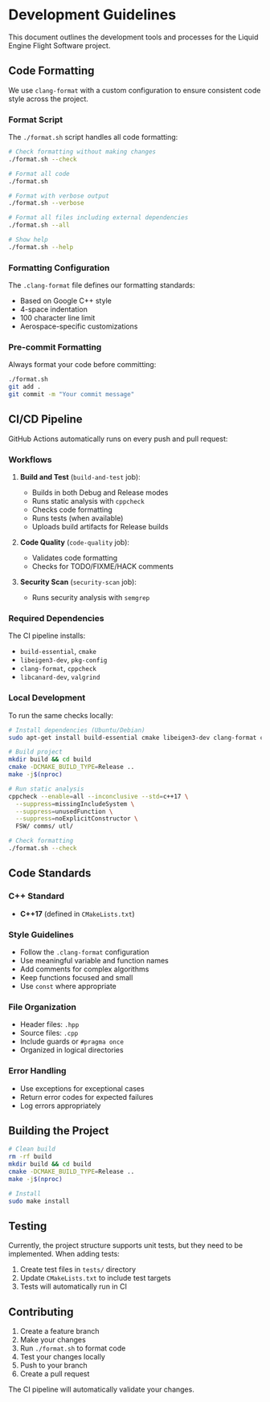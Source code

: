 # Development Guidelines

This document outlines the development tools and processes for the Liquid Engine Flight Software project.

## Code Formatting

We use `clang-format` with a custom configuration to ensure consistent code style across the project.

### Format Script

The `./format.sh` script handles all code formatting:

```bash
# Check formatting without making changes
./format.sh --check

# Format all code
./format.sh

# Format with verbose output
./format.sh --verbose

# Format all files including external dependencies
./format.sh --all

# Show help
./format.sh --help
```

### Formatting Configuration

The `.clang-format` file defines our formatting standards:
- Based on Google C++ style
- 4-space indentation
- 100 character line limit
- Aerospace-specific customizations

### Pre-commit Formatting

Always format your code before committing:
```bash
./format.sh
git add .
git commit -m "Your commit message"
```

## CI/CD Pipeline

GitHub Actions automatically runs on every push and pull request:

### Workflows

1. **Build and Test** (`build-and-test` job):
   - Builds in both Debug and Release modes
   - Runs static analysis with `cppcheck`
   - Checks code formatting
   - Runs tests (when available)
   - Uploads build artifacts for Release builds

2. **Code Quality** (`code-quality` job):
   - Validates code formatting
   - Checks for TODO/FIXME/HACK comments

3. **Security Scan** (`security-scan` job):
   - Runs security analysis with `semgrep`

### Required Dependencies

The CI pipeline installs:
- `build-essential`, `cmake`
- `libeigen3-dev`, `pkg-config`
- `clang-format`, `cppcheck`
- `libcanard-dev`, `valgrind`

### Local Development

To run the same checks locally:

```bash
# Install dependencies (Ubuntu/Debian)
sudo apt-get install build-essential cmake libeigen3-dev clang-format cppcheck pkg-config libcanard-dev valgrind

# Build project
mkdir build && cd build
cmake -DCMAKE_BUILD_TYPE=Release ..
make -j$(nproc)

# Run static analysis
cppcheck --enable=all --inconclusive --std=c++17 \
  --suppress=missingIncludeSystem \
  --suppress=unusedFunction \
  --suppress=noExplicitConstructor \
  FSW/ comms/ utl/

# Check formatting
./format.sh --check
```

## Code Standards

### C++ Standard
- **C++17** (defined in `CMakeLists.txt`)

### Style Guidelines
- Follow the `.clang-format` configuration
- Use meaningful variable and function names
- Add comments for complex algorithms
- Keep functions focused and small
- Use `const` where appropriate

### File Organization
- Header files: `.hpp`
- Source files: `.cpp`
- Include guards or `#pragma once`
- Organized in logical directories

### Error Handling
- Use exceptions for exceptional cases
- Return error codes for expected failures
- Log errors appropriately

## Building the Project

```bash
# Clean build
rm -rf build
mkdir build && cd build
cmake -DCMAKE_BUILD_TYPE=Release ..
make -j$(nproc)

# Install
sudo make install
```

## Testing

Currently, the project structure supports unit tests, but they need to be implemented. When adding tests:

1. Create test files in `tests/` directory
2. Update `CMakeLists.txt` to include test targets
3. Tests will automatically run in CI

## Contributing

1. Create a feature branch
2. Make your changes
3. Run `./format.sh` to format code
4. Test your changes locally
5. Push to your branch
6. Create a pull request

The CI pipeline will automatically validate your changes.
